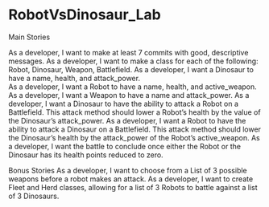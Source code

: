 # RobotVsDinosaur_Lab

Main Stories
 
As a developer, I want to make at least 7 commits with good, descriptive messages. 
As a developer, I want to make a class for each of the following: Robot, Dinosaur, Weapon, Battlefield. 
As a developer, I want a Dinosaur to have a name, health, and attack_power.  
As a developer, I want a Robot to have a name, health, and active_weapon. 
As a developer, I want a Weapon to have a name and attack_power. 
As a developer, I want a Dinosaur to have the ability to attack a Robot on a Battlefield. This attack method should lower a Robot’s health by the value of the Dinosaur’s attack_power. 
As a developer, I want a Robot to have the ability to attack a Dinosaur on a Battlefield. This attack method should lower the Dinosaur’s health by the attack_power of the Robot’s active_weapon. 
As a developer, I want the battle to conclude once either the Robot or the Dinosaur has its health points reduced to zero.
 
Bonus Stories
As a developer, I want to choose from a List of 3 possible weapons before a robot makes an attack. 
As a developer, I want to create Fleet and Herd classes, allowing for a list of 3 Robots to battle against a list of 3 Dinosaurs.
